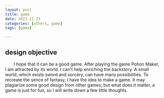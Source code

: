 ```yaml
---
layout: post
title: game
date: 2023-11-25
categories: [others, game]
tags: [game]

---
```


## design objective
&emsp;&emsp;I hope that it can be a good game. After playing the game Potion Maker, I am attracted by its world. I can't help enriching the backstory. A small world, which exists sword and sorcery, can have many possibilities. To recreate the sence of fantasy, I have the idea to make a game. It may plagiarize some good design from other games, but what does it matter, a game is just for fun, so I will write down a few little thoughts.

## 